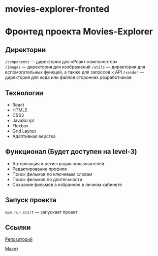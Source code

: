 # movies-explorer-fronted

# Фронтед проекта Movies-Explorer


## Директории

`/components` — директория для «Реакт-компонентов»  
`/images` — директория для изображений
`/utils` — директория для вспомогательных функций, а также для запросов к API
`/vendor` — директория для кода или файлов сторонних разработчиков

## Технологии

- React
- HTML5
- CSS3
- JavaScript
- Flexbox
- Grid Layout
- Адаптивная верстка

## Функционал (Будет доступен на level-3)

- Авторизация и регистрация пользователей
- Редактирование профиля
- Поиск фильмов по ключевым словам
- Поиск фильмов по длительности
- Сохрание фильмов в избранное в личном кабинете

## Запуск проекта

`npm run start` — запускает проект

## Ссылки

[Репозиторий](https://github.com/Andrey-Kargin/movies-explorer-frontend)

[Макет](https://www.figma.com/file/7d3tUgACEesSKytFNEs5qI/Diploma-(Andrey-Kargin)?type=design&node-id=932-4079&mode=design&t=TVsxyYcRwFIA2F6O-0)